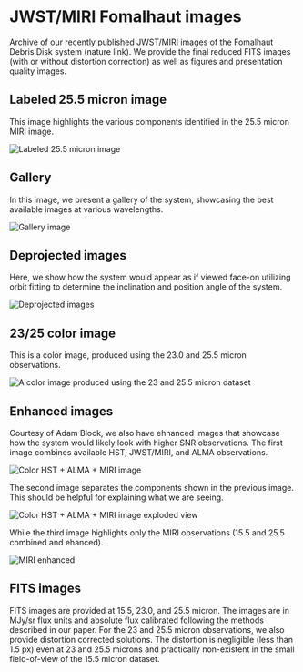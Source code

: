 # JWST/MIRI Fomalhaut images

Archive of our recently published JWST/MIRI images of the Fomalhaut Debris Disk system (nature link).
We provide the final reduced FITS images (with or without distortion correction) as well as figures
and presentation quality images.

## Labeled 25.5 micron image

This image highlights the various components identified in the 25.5 micron MIRI image.

![Labeled 25.5 micron image](01_Labels.png)

## Gallery

In this image, we present a gallery of the system, showcasing the best available images at various wavelengths.

![Gallery image](02_Gallery.png)

## Deprojected images

Here, we show how the system would appear as if viewed face-on utilizing orbit fitting to determine the inclination and position angle of the system.

![Deprojected images](03_Deproject.png)

## 23/25 color image

This is a color image, produced using the 23.0 and 25.5 micron observations.

![A color image produced using the 23 and 25.5 micron dataset](04_Color_labels.png)

## Enhanced images

Courtesy of Adam Block, we also have ehnanced images that showcase how the system would likely look with higher SNR observations. 
The first image combines available HST, JWST/MIRI, and ALMA observations.

![Color HST + ALMA + MIRI image](09_HST+ALMA+MIRI.jpeg)

The second image separates the components shown in the previous image. This should be helpful for explaining what we are seeing.

![Color HST + ALMA + MIRI image exploded view](10_HST+ALMA+MIRI_exp.jpeg)

While the third image highlights only the MIRI observations (15.5 and 25.5 combined and ehanced).

![MIRI enhanced](11_MIRI.jpeg)

## FITS images

FITS images are provided at 15.5, 23.0, and 25.5 micron. The images are in MJy/sr flux units and absolute 
flux calibrated following the methods described in our paper. For the 23 and 25.5 micron observations, we 
also provide distortion corrected solutions. The distortion is negligible (less than 1.5 px) even at
23 and 25.5 microns and practically non-existent in the small field-of-view of the 15.5 micron dataset.

